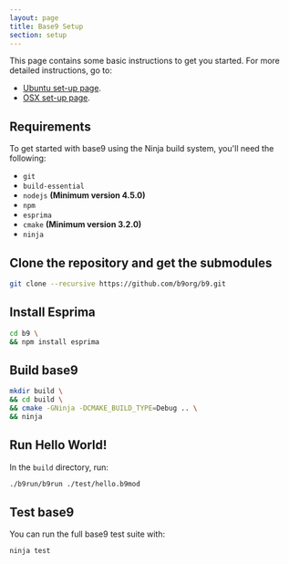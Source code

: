 ```yaml
---
layout: page
title: Base9 Setup
section: setup
---
```


This page contains some basic instructions to get you started. For more detailed instructions, go to:

* [Ubuntu set-up page](./docs/setup/ubuntu.md).
* [OSX set-up page](./docs/setup/osx.md).

## Requirements

To get started with base9 using the Ninja build system, you'll need the following:

* `git` 
* `build-essential`
* `nodejs` **(Minimum version 4.5.0)**
* `npm`
* `esprima`
* `cmake` **(Minimum version 3.2.0)**
* `ninja`

## Clone the repository and get the submodules

```sh
git clone --recursive https://github.com/b9org/b9.git
```

## Install Esprima

```sh
cd b9 \
&& npm install esprima
```

## Build base9

```sh
mkdir build \
&& cd build \
&& cmake -GNinja -DCMAKE_BUILD_TYPE=Debug .. \
&& ninja
```

## Run Hello World!

In the `build` directory, run:

```sh
./b9run/b9run ./test/hello.b9mod
```

## Test base9

You can run the full base9 test suite with:

```sh
ninja test
```
